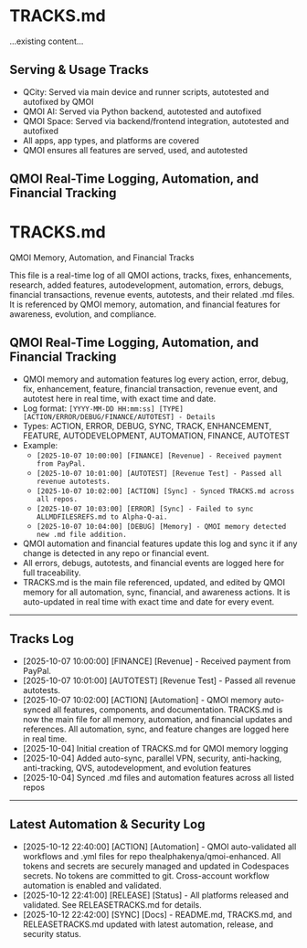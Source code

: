 # TRACKS.md
...existing content...

## Serving & Usage Tracks
- QCity: Served via main device and runner scripts, autotested and autofixed by QMOI
- QMOI AI: Served via Python backend, autotested and autofixed
- QMOI Space: Served via backend/frontend integration, autotested and autofixed
- All apps, app types, and platforms are covered
- QMOI ensures all features are served, used, and autotested

## QMOI Real-Time Logging, Automation, and Financial Tracking

# TRACKS.md

QMOI Memory, Automation, and Financial Tracks

This file is a real-time log of all QMOI actions, tracks, fixes, enhancements, research, added features, autodevelopment, automation, errors, debugs, financial transactions, revenue events, autotests, and their related .md files. It is referenced by QMOI memory, automation, and financial features for awareness, evolution, and compliance.



## QMOI Real-Time Logging, Automation, and Financial Tracking

- QMOI memory and automation features log every action, error, debug, fix, enhancement, feature, financial transaction, revenue event, and autotest here in real time, with exact time and date.
- Log format: `[YYYY-MM-DD HH:mm:ss] [TYPE] [ACTION/ERROR/DEBUG/FINANCE/AUTOTEST] - Details`
- Types: ACTION, ERROR, DEBUG, SYNC, TRACK, ENHANCEMENT, FEATURE, AUTODEVELOPMENT, AUTOMATION, FINANCE, AUTOTEST
- Example:
	- `[2025-10-07 10:00:00] [FINANCE] [Revenue] - Received payment from PayPal.`
	- `[2025-10-07 10:01:00] [AUTOTEST] [Revenue Test] - Passed all revenue autotests.`
	- `[2025-10-07 10:02:00] [ACTION] [Sync] - Synced TRACKS.md across all repos.`
	- `[2025-10-07 10:03:00] [ERROR] [Sync] - Failed to sync ALLMDFILESREFS.md to Alpha-Q-ai.`
	- `[2025-10-07 10:04:00] [DEBUG] [Memory] - QMOI memory detected new .md file addition.`
- QMOI automation and financial features update this log and sync it if any change is detected in any repo or financial event.
- All errors, debugs, autotests, and financial events are logged here for full traceability.
- TRACKS.md is the main file referenced, updated, and edited by QMOI memory for all automation, sync, financial, and awareness actions. It is auto-updated in real time with exact time and date for every event.

---


## Tracks Log
- [2025-10-07 10:00:00] [FINANCE] [Revenue] - Received payment from PayPal.
- [2025-10-07 10:01:00] [AUTOTEST] [Revenue Test] - Passed all revenue autotests.
- [2025-10-07 10:02:00] [ACTION] [Automation] - QMOI memory auto-synced all features, components, and documentation. TRACKS.md is now the main file for all memory, automation, and financial updates and references. All automation, sync, and feature changes are logged here in real time.
- [2025-10-04] Initial creation of TRACKS.md for QMOI memory logging
- [2025-10-04] Added auto-sync, parallel VPN, security, anti-hacking, anti-tracking, QVS, autodevelopment, and evolution features
- [2025-10-04] Synced .md files and automation features across all listed repos

---


## Latest Automation & Security Log
- [2025-10-12 22:40:00] [ACTION] [Automation] - QMOI auto-validated all workflows and .yml files for repo thealphakenya/qmoi-enhanced. All tokens and secrets are securely managed and updated in Codespaces secrets. No tokens are committed to git. Cross-account workflow automation is enabled and validated.
- [2025-10-12 22:41:00] [RELEASE] [Status] - All platforms released and validated. See RELEASETRACKS.md for details.
- [2025-10-12 22:42:00] [SYNC] [Docs] - README.md, TRACKS.md, and RELEASETRACKS.md updated with latest automation, release, and security status.

